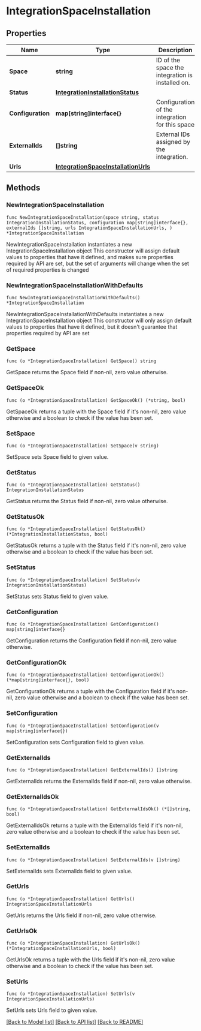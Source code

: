 # IntegrationSpaceInstallation

## Properties

Name | Type | Description | Notes
------------ | ------------- | ------------- | -------------
**Space** | **string** | ID of the space the integration is installed on. | 
**Status** | [**IntegrationInstallationStatus**](IntegrationInstallationStatus.md) |  | 
**Configuration** | **map[string]interface{}** | Configuration of the integration for this space | 
**ExternalIds** | **[]string** | External IDs assigned by the integration. | 
**Urls** | [**IntegrationSpaceInstallationUrls**](IntegrationSpaceInstallationUrls.md) |  | 

## Methods

### NewIntegrationSpaceInstallation

`func NewIntegrationSpaceInstallation(space string, status IntegrationInstallationStatus, configuration map[string]interface{}, externalIds []string, urls IntegrationSpaceInstallationUrls, ) *IntegrationSpaceInstallation`

NewIntegrationSpaceInstallation instantiates a new IntegrationSpaceInstallation object
This constructor will assign default values to properties that have it defined,
and makes sure properties required by API are set, but the set of arguments
will change when the set of required properties is changed

### NewIntegrationSpaceInstallationWithDefaults

`func NewIntegrationSpaceInstallationWithDefaults() *IntegrationSpaceInstallation`

NewIntegrationSpaceInstallationWithDefaults instantiates a new IntegrationSpaceInstallation object
This constructor will only assign default values to properties that have it defined,
but it doesn't guarantee that properties required by API are set

### GetSpace

`func (o *IntegrationSpaceInstallation) GetSpace() string`

GetSpace returns the Space field if non-nil, zero value otherwise.

### GetSpaceOk

`func (o *IntegrationSpaceInstallation) GetSpaceOk() (*string, bool)`

GetSpaceOk returns a tuple with the Space field if it's non-nil, zero value otherwise
and a boolean to check if the value has been set.

### SetSpace

`func (o *IntegrationSpaceInstallation) SetSpace(v string)`

SetSpace sets Space field to given value.


### GetStatus

`func (o *IntegrationSpaceInstallation) GetStatus() IntegrationInstallationStatus`

GetStatus returns the Status field if non-nil, zero value otherwise.

### GetStatusOk

`func (o *IntegrationSpaceInstallation) GetStatusOk() (*IntegrationInstallationStatus, bool)`

GetStatusOk returns a tuple with the Status field if it's non-nil, zero value otherwise
and a boolean to check if the value has been set.

### SetStatus

`func (o *IntegrationSpaceInstallation) SetStatus(v IntegrationInstallationStatus)`

SetStatus sets Status field to given value.


### GetConfiguration

`func (o *IntegrationSpaceInstallation) GetConfiguration() map[string]interface{}`

GetConfiguration returns the Configuration field if non-nil, zero value otherwise.

### GetConfigurationOk

`func (o *IntegrationSpaceInstallation) GetConfigurationOk() (*map[string]interface{}, bool)`

GetConfigurationOk returns a tuple with the Configuration field if it's non-nil, zero value otherwise
and a boolean to check if the value has been set.

### SetConfiguration

`func (o *IntegrationSpaceInstallation) SetConfiguration(v map[string]interface{})`

SetConfiguration sets Configuration field to given value.


### GetExternalIds

`func (o *IntegrationSpaceInstallation) GetExternalIds() []string`

GetExternalIds returns the ExternalIds field if non-nil, zero value otherwise.

### GetExternalIdsOk

`func (o *IntegrationSpaceInstallation) GetExternalIdsOk() (*[]string, bool)`

GetExternalIdsOk returns a tuple with the ExternalIds field if it's non-nil, zero value otherwise
and a boolean to check if the value has been set.

### SetExternalIds

`func (o *IntegrationSpaceInstallation) SetExternalIds(v []string)`

SetExternalIds sets ExternalIds field to given value.


### GetUrls

`func (o *IntegrationSpaceInstallation) GetUrls() IntegrationSpaceInstallationUrls`

GetUrls returns the Urls field if non-nil, zero value otherwise.

### GetUrlsOk

`func (o *IntegrationSpaceInstallation) GetUrlsOk() (*IntegrationSpaceInstallationUrls, bool)`

GetUrlsOk returns a tuple with the Urls field if it's non-nil, zero value otherwise
and a boolean to check if the value has been set.

### SetUrls

`func (o *IntegrationSpaceInstallation) SetUrls(v IntegrationSpaceInstallationUrls)`

SetUrls sets Urls field to given value.



[[Back to Model list]](../README.md#documentation-for-models) [[Back to API list]](../README.md#documentation-for-api-endpoints) [[Back to README]](../README.md)



